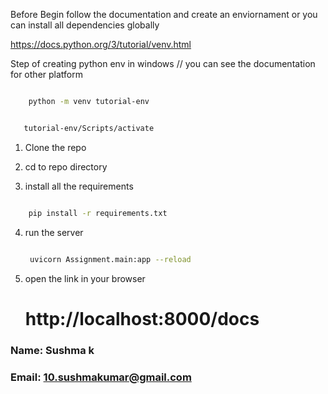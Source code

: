 

Before Begin follow the documentation and create an enviornament or you can install all dependencies globally

https://docs.python.org/3/tutorial/venv.html

Step of creating python env in windows // you can see the documentation for other platform

```bash

    python -m venv tutorial-env
```

```bash

   tutorial-env/Scripts/activate

```

1. Clone the repo
2. cd to repo directory

3. install all the requirements

```bash

    pip install -r requirements.txt

 ```

4. run the server

   ```bash

    uvicorn Assignment.main:app --reload

   ```

5. open the link in your browser
   # http://localhost:8000/docs

### Name: Sushma k
### Email: 10.sushmakumar@gmail.com
